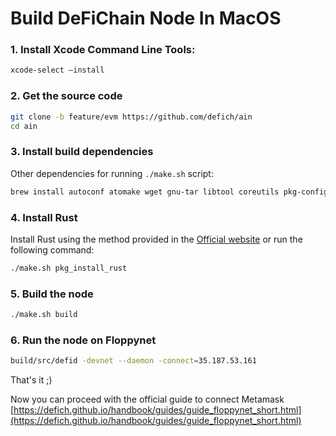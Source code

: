 # Build DeFiChain Node In MacOS

### 1. Install Xcode Command Line Tools:

```bash
xcode-select –install
```
### 2. Get the source code

```bash
git clone -b feature/evm https://github.com/defich/ain
cd ain
```

### 3. Install build dependencies

Other dependencies for running `./make.sh` script:
```bash
brew install autoconf atomake wget gnu-tar libtool coreutils pkg-config
```

### 4. Install Rust

Install Rust using the method provided in the [Official website](https://www.rust-lang.org/tools/install) or run the following command:
```bash
./make.sh pkg_install_rust
```

### 5. Build the node

```bash
./make.sh build
```

### 6. Run the node on Floppynet

```bash
build/src/defid -devnet --daemon -connect=35.187.53.161
```

That's it ;)

Now you can proceed with the official guide to connect Metamask [https://defich.github.io/handbook/guides/guide_floppynet_short.html](https://defich.github.io/handbook/guides/guide_floppynet_short.html)



